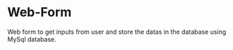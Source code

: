 # Web-Form
Web form to get inputs from user and store the datas in the database using MySql database.
